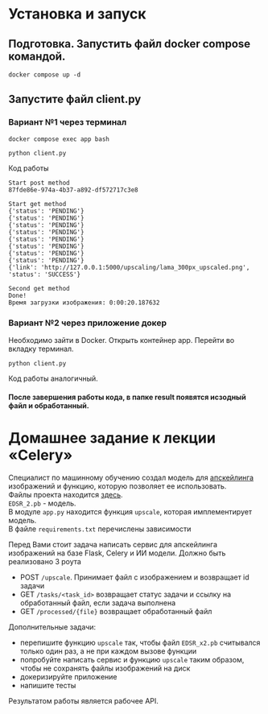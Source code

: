 # Установка и запуск

## Подготовка. Запустить файл docker compose командой. 
```
docker compose up -d
```
## Запустите файл client.py
### Вариант №1 через терминал
```
docker compose exec app bash
```
```
python client.py
```
Код работы
```
Start post method
87fde86e-974a-4b37-a892-df572717c3e8

Start get method
{'status': 'PENDING'}
{'status': 'PENDING'}
{'status': 'PENDING'}
{'status': 'PENDING'}
{'status': 'PENDING'}
{'status': 'PENDING'}
{'status': 'PENDING'}
{'status': 'PENDING'}
{'link': 'http://127.0.0.1:5000/upscaling/lama_300px_upscaled.png', 'status': 'SUCCESS'}

Second get method
Done!
Время загрузки изображения: 0:00:20.187632
```
### Вариант №2 через приложение докер
Необходимо зайти в Docker. Открыть контейнер app. Перейти во вкладку терминал.
```
python client.py
```
Код работы аналогичный.

#### После завершения работы кода, в папке result появятся исзодный файл и обработанный.

# Домашнее задание к лекции «Celery»

Специалист по машинному обучению создал модель для 
[апскейлинга](https://ru.wiktionary.org/wiki/%D0%B0%D0%BF%D1%81%D0%BA%D0%B5%D0%B9%D0%BB%D0%B8%D0%BD%D0%B3) 
изображений и функцию, которую позволяет ее использовать.  
Файлы проекта находится [здесь](app.py).  
`EDSR_2.pb` - модель.  
В модуле `app.py` находится функция `upscale`, которая имплементирует модель.  
В файле `requirements.txt` перечислены зависимости

Перед Вами стоит задача написать сервис для апскейлинга изображений на базе Flask, Celery и ИИ модели.
Должно быть реализовано 3 роута
- POST `/upscale`. Принимает файл с изображением и возвращает id задачи
- GET `/tasks/<task_id>` возвращает статус задачи и ссылку на обработанный файл, если задача выполнена
- GET `/processed/{file}` возвращает обработанный файл

Дополнительные задачи:
- перепишите функцию `upscale` так, чтобы файл `EDSR_x2.pb` считывался только один раз, а не при каждом вызове функции
- попробуйте написать сервис и функцию `upscale` таким образом, чтобы не сохранять файлы изображений на диск
- докеризируйте приложение
- напишите тесты

Результатом работы является рабочее API.
